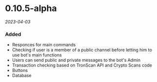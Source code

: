 # 0.10.5-alpha
*2023-04-03*

### Added
- Responces for main commands
- Checking if user is a member of a public channel before letting him to use bot's main functions
- Users can send public and private messages to the bot's Admin
- Transaction checking based on TronScan API and Crypto Scans code
- Buttons
- Database